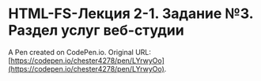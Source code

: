 # HTML-FS-Лекция 2-1. Задание №3. Раздел услуг веб-студии

A Pen created on CodePen.io. Original URL: [https://codepen.io/chester4278/pen/LYrwyOo](https://codepen.io/chester4278/pen/LYrwyOo).


